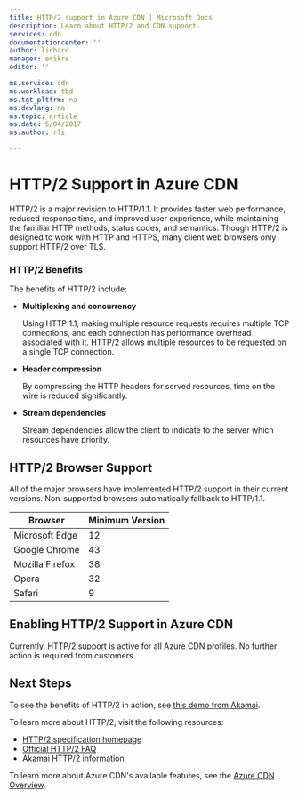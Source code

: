 ```yaml
---
title: HTTP/2 support in Azure CDN | Microsoft Docs
description: Learn about HTTP/2 and CDN support.
services: cdn
documentationcenter: ''
author: lichard
manager: erikre
editor: ''

ms.service: cdn
ms.workload: tbd
ms.tgt_pltfrm: na
ms.devlang: na
ms.topic: article
ms.date: 5/04/2017
ms.author: rli

---
```


# HTTP/2 Support in Azure CDN

HTTP/2 is a major revision to HTTP/1.1\. It provides faster web performance, reduced response time, and improved user experience, while maintaining the familiar HTTP methods, status codes, and semantics. Though HTTP/2 is designed to work with HTTP and HTTPS, many client web browsers only support HTTP/2 over TLS.

### HTTP/2 Benefits

The benefits of HTTP/2 include:

*   **Multiplexing and concurrency**

    Using HTTP 1.1, making multiple resource requests requires multiple TCP connections, and each connection has performance overhead associated with it. HTTP/2 allows multiple resources to be requested on a single TCP connection.

*   **Header compression**

    By compressing the HTTP headers for served resources, time on the wire is reduced significantly.

*   **Stream dependencies**

    Stream dependencies allow the client to indicate to the server which resources have priority.


## HTTP/2 Browser Support

All of the major browsers have implemented HTTP/2 support in their current versions. Non-supported browsers automatically fallback to HTTP/1.1.

|Browser|Minimum Version|
|-------------|------------|
|Microsoft Edge| 12|
|Google Chrome| 43|
|Mozilla Firefox| 38|
|Opera| 32|
|Safari| 9|

## Enabling HTTP/2 Support in Azure CDN

Currently, HTTP/2 support is active for all Azure CDN profiles. No further action is required from customers.

## Next Steps

To see the benefits of HTTP/2 in action, see [this demo from Akamai](https://http2.akamai.com/demo).

To learn more about HTTP/2, visit the following resources:

*   [HTTP/2 specification homepage](https://http2.github.io/)
*   [Official HTTP/2 FAQ](https://http2.github.io/faq/)
*   [Akamai HTTP/2 information](https://http2.akamai.com/)

To learn more about Azure CDN's available features, see the [Azure CDN Overview](https://azure.microsoft.com/documentation/articles/cdn-overview/).